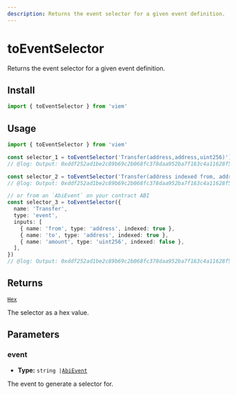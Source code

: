 ```yaml
---
description: Returns the event selector for a given event definition.
---
```


# toEventSelector

Returns the event selector for a given event definition.

## Install

```ts
import { toEventSelector } from 'viem'
```

## Usage

```ts twoslash
import { toEventSelector } from 'viem'

const selector_1 = toEventSelector('Transfer(address,address,uint256)')
// @log: Output: 0xddf252ad1be2c89b69c2b068fc378daa952ba7f163c4a11628f55a4df523b3ef

const selector_2 = toEventSelector('Transfer(address indexed from, address indexed to, uint256 amount)')
// @log: Output: 0xddf252ad1be2c89b69c2b068fc378daa952ba7f163c4a11628f55a4df523b3ef

// or from an `AbiEvent` on your contract ABI
const selector_3 = toEventSelector({
  name: 'Transfer',
  type: 'event',
  inputs: [
    { name: 'from', type: 'address', indexed: true },
    { name: 'to', type: 'address', indexed: true },
    { name: 'amount', type: 'uint256', indexed: false },
  ],
})
// @log: Output: 0xddf252ad1be2c89b69c2b068fc378daa952ba7f163c4a11628f55a4df523b3ef
```

## Returns

[`Hex`](/docs/glossary/types#hex)

The selector as a hex value.

## Parameters

### event

- **Type:** `string |`[`AbiEvent`](https://abitype.dev/api/types#abievent)

The event to generate a selector for.

